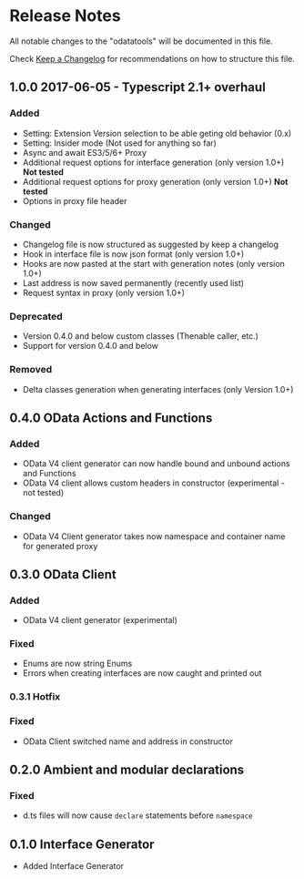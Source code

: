# Release Notes

All notable changes to the "odatatools" will be documented in this file.

Check [Keep a Changelog](http://keepachangelog.com/) for recommendations on how to structure this file.

## 1.0.0 2017-06-05 - Typescript 2.1+ overhaul

### Added

- Setting: Extension Version selection to be able geting old behavior (0.x)
- Setting: Insider mode (Not used for anything so far)
- Async and await ES3/5/6+ Proxy
- Additional request options for interface generation (only version 1.0+) **Not tested**
- Additional request options for proxy generation (only version 1.0+) **Not tested**
- Options in proxy file header

### Changed

- Changelog file is now structured as suggested by keep a changelog
- Hook in interface file is now json format (only version 1.0+)
- Hooks are now pasted at the start with generation notes (only version 1.0+)
- Last address is now saved permanently (recently used list)
- Request syntax in proxy (only version 1.0+)

### Deprecated

- Version 0.4.0 and below custom classes (Thenable caller, etc.)
- Support for version 0.4.0 and below

### Removed

- Delta classes generation when generating interfaces (only Version 1.0+)

## 0.4.0 OData Actions and Functions

### Added

- OData V4 client generator can now handle bound and unbound actions and Functions
- OData V4 client allows custom headers in constructor (experimental - not tested)

### Changed

- OData V4 Client generator takes now namespace and container name for generated proxy

## 0.3.0 OData Client

### Added

- OData V4 client generator (experimental)

### Fixed

- Enums are now string Enums
- Errors when creating interfaces are now caught and printed out

### 0.3.1 Hotfix

### Fixed

- OData Client switched name and address in constructor

## 0.2.0 Ambient and modular declarations

### Fixed

- d.ts files will now cause `declare` statements before `namespace`

## 0.1.0 Interface Generator

- Added Interface Generator